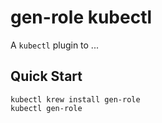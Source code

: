 # gen-role kubectl

A `kubectl` plugin to ...

## Quick Start

```
kubectl krew install gen-role
kubectl gen-role
```

